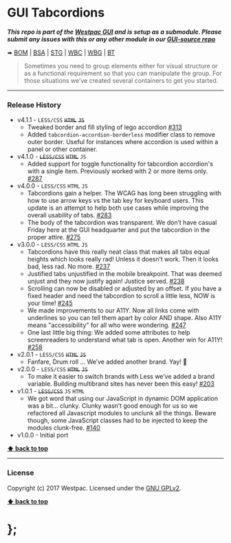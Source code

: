 GUI Tabcordions
===============

***This repo is part of the [Westpac GUI](http://gel.westpacgroup.com.au/GUI/) and is setup as a submodule. Please submit any issues with this or any other
module in our [GUI-source repo](https://github.com/WestpacCXTeam/GUI-source/issues)***

➠
[BOM](http://westpaccxteam.github.io/GUI-tabcordions/tests/BOM/) |
[BSA](http://westpaccxteam.github.io/GUI-tabcordions/tests/BSA/) |
[STG](http://westpaccxteam.github.io/GUI-tabcordions/tests/STG/) |
[WBC](http://westpaccxteam.github.io/GUI-tabcordions/tests/WBC/) |
[WBG](http://westpaccxteam.github.io/GUI-tabcordions/tests/WBG/) |
[BT](http://westpaccxteam.github.io/GUI-tabcordions/tests/BT/)

> Sometimes you need to group elements either for visual structure or as a functional requirement so that you can manipulate the group. For those situations
> we’ve created several containers to get you started.

----------------------------------------------------------------------------------------------------------------------------------------------------------------


### Release History

* v4.1.1 - `LESS/CSS` ~~`HTML`~~ ~~`JS`~~
	* Tweaked border and fill styling of lego accordion
		[#313](https://github.com/WestpacCXTeam/GUI-source/issues/313)
	* Added `tabcordion-accordion-borderless` modifier class to remove outer border. Useful for instances where accordion is used within a panel or other container.
* v4.1.0 - ~~`LESS/CSS`~~ ~~`HTML`~~ `JS`
	* Added support for toggle functionality for tabcordion accordion's with a single item. Previously worked with 2 or more items only.
		[#287](https://github.com/WestpacCXTeam/GUI-source/issues/287)
* v4.0.0 - `LESS/CSS` `HTML` `JS`
	* Tabcordions gain a helper. The WCAG has long been struggling with how to use arrow keys vs the tab key for keyboard users. This update is an attempt to
		help both use cases while improving the overall usability of tabs.
		[#283](https://github.com/WestpacCXTeam/GUI-source/issues/283)
	* The body of the tabcordion was transparent. We don’t have casual Friday here at the GUI headquarter and put the tabcordion in the proper attire.
		[#275](https://github.com/WestpacCXTeam/GUI-source/issues/275)
* v3.0.0 - `LESS/CSS` `HTML` `JS`
	* Tabcordions have this really neat class that makes all tabs equal heights which looks really rad! Unless it doesn’t work. Then it looks bad, less rad.
		No more.
		[#237](https://github.com/WestpacCXTeam/GUI-source/issues/237)
	* Justified tabs unjustified in the mobile breakpoint. That was deemed unjust and they now justify again! Justice served.
		[#238](https://github.com/WestpacCXTeam/GUI-source/issues/238)
	* Scrolling can now be disabled or adjusted by an offset. If you have a fixed header and need the tabcordion to scroll a little less, NOW is your time!
		[#245](https://github.com/WestpacCXTeam/GUI-source/issues/245)
	* We made improvements to our A11Y. Now all links come with underlines so you can tell them apart by color AND shape. Also A11Y means "accessibility" for all
		who were wondering.
		[#247](https://github.com/WestpacCXTeam/GUI-source/issues/247)
	* One last little big thing: We added some attributes to help screenreaders to understand what tab is open. Another win for A11Y!
		[#258](https://github.com/WestpacCXTeam/GUI-source/issues/258)
* v2.0.1 - `LESS/CSS` ~~`HTML`~~ ~~`JS`~~
	* Fanfare, Drum roll … We’ve added another brand. Yay! :clap:
* v2.0.0 - `LESS/CSS` ~~`HTML`~~ ~~`JS`~~
	* To make it easier to switch brands with Less we’ve added a brand variable. Building multibrand sites has never been this easy!
		[#203](https://github.com/WestpacCXTeam/GUI-source/issues/203)
* v1.0.1 - ~~`LESS/CSS`~~ `JS` `HTML`
	* We got word that using our JavaScript in dynamic DOM application was a bit... clunky. Clunky wasn’t good enough for us so we refactored all Javascript
		modules to unclunk all the things. Beware though, some JavaScript classes had to be injected to keep the modules clunk-free.
		[#140](https://github.com/WestpacCXTeam/GUI-source/issues/140)
* v1.0.0 - Initial port

**[⬆ back to top](#content)**


----------------------------------------------------------------------------------------------------------------------------------------------------------------


### License

Copyright (c) 2017 Westpac. Licensed under the [GNU GPLv2](https://raw.githubusercontent.com/WestpacCXTeam/GUI-tabcordions/master/LICENSE).

**[⬆ back to top](#content)**

# };